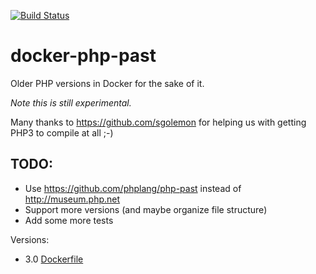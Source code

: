 [![Build Status](https://travis-ci.org/lucasvanlierop/docker-php-past.svg?branch=master)](https://travis-ci.org/lucasvanlierop/docker-php-past)

# docker-php-past
Older PHP versions in Docker for the sake of it.

*Note this is still experimental.*

Many thanks to https://github.com/sgolemon for helping us with getting PHP3 to compile at all ;-)

## TODO:
- Use https://github.com/phplang/php-past instead of http://museum.php.net
- Support more versions (and maybe organize file structure)
- Add some more tests

Versions:
- 3.0 [Dockerfile](Dockerfile)
